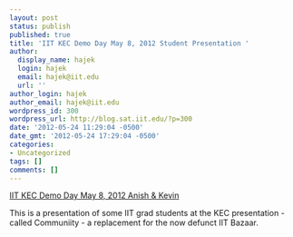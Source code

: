 ```yaml
---
layout: post
status: publish
published: true
title: 'IIT KEC Demo Day May 8, 2012 Student Presentation '
author:
  display_name: hajek
  login: hajek
  email: hajek@iit.edu
  url: ''
author_login: hajek
author_email: hajek@iit.edu
wordpress_id: 300
wordpress_url: http://blog.sat.iit.edu/?p=300
date: '2012-05-24 11:29:04 -0500'
date_gmt: '2012-05-24 17:29:04 -0500'
categories:
- Uncategorized
tags: []
comments: []
---
```


<p><a href='http://vimeo.com/42147814'>IIT KEC Demo Day May 8, 2012 Anish &amp; Kevin</a></p>
<p>This is a presentation of some IIT grad students at the KEC presentation - called Communiity - a replacement for the now defunct IIT Bazaar.</p>
